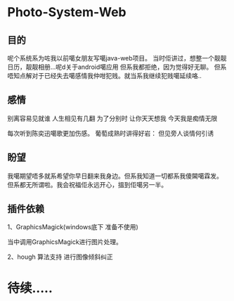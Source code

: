 Photo-System-Web
=========================

目的
-------------------------------

呢个系统系为咗我以前噶女朋友写噶java-web项目。
当时佢讲过，想整一个靓靓日历，靓靓相册...呢d关于android噶应用 但系我都拒绝，因为觉得好无聊。
但系唔知点解对于已经失去噶感情我仲咁犯贱。就当系我继续犯贱噶延续咯..


感情
---------------------------------
别离容易见就谁
人生相见有几翻
为了分别时
让你天天想我
今天我是痴情无限

每次听到陈奕迅噶歌更加伤感。
葡萄成熟时讲得好岩：
但见旁人谈情何引诱



盼望
-----------------------------------
我噶期望唔多就系希望你早日翻来我身边。但系我知道一切都系我傻閪噶霖发。
但系都无所谓啦。我会祝福佢永远开心，搵到佢噶另一半。


插件依赖
------------------------------
1、GraphicsMagick(windows底下 准备不使用)

当中调用GraphicsMagick进行图片处理。

2、hough 算法支持 进行图像倾斜纠正

待续.....
================
